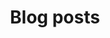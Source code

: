 ---
layout: posts
title: Blog posts
description: "collecting one meaningful day at a time"
permalink: /posts/
author_profile: true
---